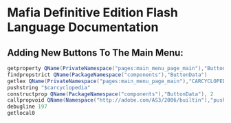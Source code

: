 # Mafia Definitive Edition Flash Language Documentation

## Adding New Buttons To The Main Menu:
```actionscript
getproperty QName(PrivateNamespace("pages:main_menu_page_main"),"ButtonTypes")
findpropstrict QName(PackageNamespace("components"),"ButtonData")
getlex QName(PrivateNamespace("pages:main_menu_page_main"),"CARCYCLOPEDIA")
pushstring "$carcyclopedia"
constructprop QName(PackageNamespace("components"),"ButtonData"), 2
callpropvoid QName(Namespace("http://adobe.com/AS3/2006/builtin"),"push"), 1
debugline 197
getlocal0
```

